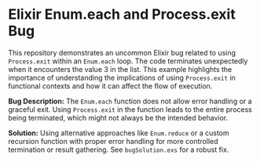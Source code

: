 # Elixir Enum.each and Process.exit Bug

This repository demonstrates an uncommon Elixir bug related to using `Process.exit` within an `Enum.each` loop.  The code terminates unexpectedly when it encounters the value 3 in the list. This example highlights the importance of understanding the implications of using `Process.exit` in functional contexts and how it can affect the flow of execution.

**Bug Description:** The `Enum.each` function does not allow error handling or a graceful exit.  Using `Process.exit` in the function leads to the entire process being terminated, which might not always be the intended behavior.

**Solution:**  Using alternative approaches like `Enum.reduce` or a custom recursion function with proper error handling for more controlled termination or result gathering. See `bugSolution.exs` for a robust fix.